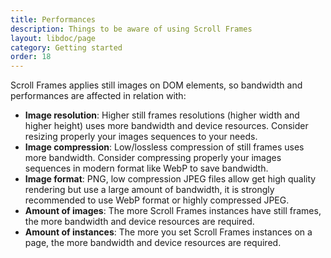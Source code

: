 ```yaml
---
title: Performances
description: Things to be aware of using Scroll Frames
layout: libdoc/page
category: Getting started
order: 18
---
```


Scroll Frames applies still images on DOM elements, so bandwidth and performances are affected in relation with:

* **Image resolution**: Higher still frames resolutions (higher width and higher height) uses more bandwidth and device resources. Consider resizing properly your images sequences to your needs.
* **Image compression**: Low/lossless compression of still frames uses more bandwidth. Consider compressing properly your images sequences in modern format like WebP to save bandwidth.
* **Image format**: PNG, low compression JPEG files allow get high quality rendering but use a large amount of bandwidth, it is strongly recommended to use WebP format or highly compressed JPEG.
* **Amount of images**: The more Scroll Frames instances have still frames, the more bandwidth and device resources are required.
* **Amount of instances**: The more you set Scroll Frames instances on a page, the more bandwidth and device resources are required.
